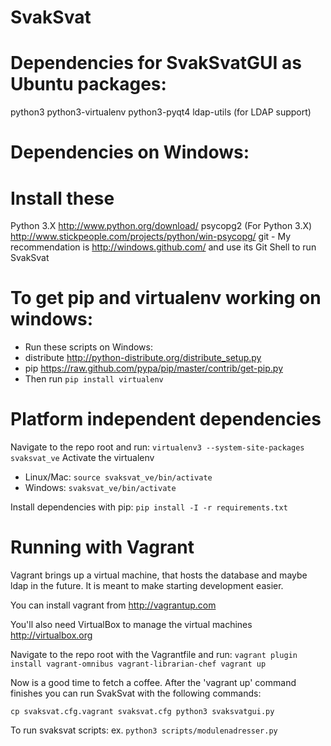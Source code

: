 SvakSvat
========

Dependencies for SvakSvatGUI as Ubuntu packages:
================================================
python3
python3-virtualenv
python3-pyqt4
ldap-utils (for LDAP support)

Dependencies on Windows:
========================

# Install these #
Python 3.X http://www.python.org/download/
psycopg2 (For Python 3.X) http://www.stickpeople.com/projects/python/win-psycopg/
git - My recommendation is http://windows.github.com/ and use its Git Shell to
run SvakSvat

# To get pip and virtualenv working on windows: #
- Run these scripts on Windows:
 - distribute http://python-distribute.org/distribute_setup.py
 - pip https://raw.github.com/pypa/pip/master/contrib/get-pip.py
- Then run `pip install virtualenv`


Platform independent dependencies
=================================
Navigate to the repo root and run:
`
virtualenv3 --system-site-packages svaksvat_ve
`
Activate the virtualenv
- Linux/Mac: `source svaksvat_ve/bin/activate`
- Windows: `svaksvat_ve/bin/activate`

Install dependencies with pip:
`pip install -I -r requirements.txt`

Running with Vagrant
====================

Vagrant brings up a virtual machine, that hosts the database and maybe ldap in
the future. It is meant to make starting development easier.

You can install vagrant from http://vagrantup.com

You'll also need VirtualBox to manage the virtual machines http://virtualbox.org

Navigate to the repo root with the Vagrantfile and run:
`
vagrant plugin install vagrant-omnibus vagrant-librarian-chef
vagrant up
`

Now is a good time to fetch a coffee. After the 'vagrant up' command finishes
you can run SvakSvat with the following commands:

`
cp svaksvat.cfg.vagrant svaksvat.cfg
python3 svaksvatgui.py
`

To run svaksvat scripts:
ex.
`
python3 scripts/modulenadresser.py
`
